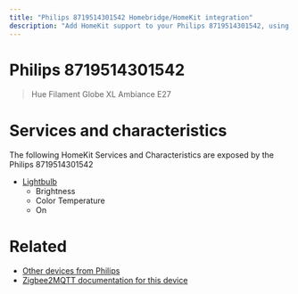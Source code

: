 ```yaml
---
title: "Philips 8719514301542 Homebridge/HomeKit integration"
description: "Add HomeKit support to your Philips 8719514301542, using Homebridge, Zigbee2MQTT and homebridge-z2m."
---
```

<!---
This file has been GENERATED using src/docgen/docgen.ts
DO NOT EDIT THIS FILE MANUALLY!
-->
# Philips 8719514301542
> Hue Filament Globe XL Ambiance E27


# Services and characteristics
The following HomeKit Services and Characteristics are exposed by
the Philips 8719514301542

* [Lightbulb](../../light.md)
  * Brightness
  * Color Temperature
  * On


# Related
* [Other devices from Philips](../index.md#philips)
* [Zigbee2MQTT documentation for this device](https://www.zigbee2mqtt.io/devices/8719514301542.html)